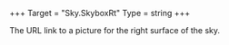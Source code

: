 +++
Target = "Sky.SkyboxRt"
Type = string
+++

The URL link to a picture for the right surface of the sky.